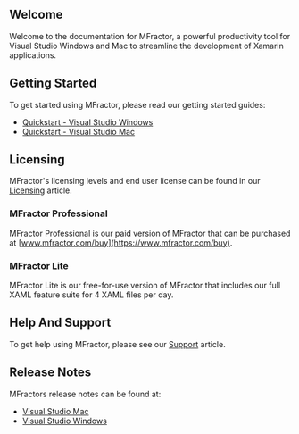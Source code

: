 ## Welcome

Welcome to the documentation for MFractor, a powerful productivity tool for Visual Studio Windows and Mac to streamline the development of Xamarin applications.

## Getting Started

To get started using MFractor, please read our getting started guides:

 * [Quickstart - Visual Studio Windows](/quickstart-windows)
 * [Quickstart - Visual Studio Mac](/quickstart-mac)

## Licensing

MFractor's licensing levels and end user license can be found in our [Licensing](/licensing) article.

### MFractor Professional

MFractor Professional is our paid version of MFractor that can be purchased at [www.mfractor.com/buy](https://www.mfractor.com/buy).

### MFractor Lite

MFractor Lite is our free-for-use version of MFractor that includes our full XAML feature suite for 4 XAML files per day.

## Help And Support

To get help using MFractor, please see our [Support](/support) article.

## Release Notes

MFractors release notes can be found at:

 * [Visual Studio Mac](/release-notes/mac/current)
 * [Visual Studio Windows](/release-notes/windows/current)
